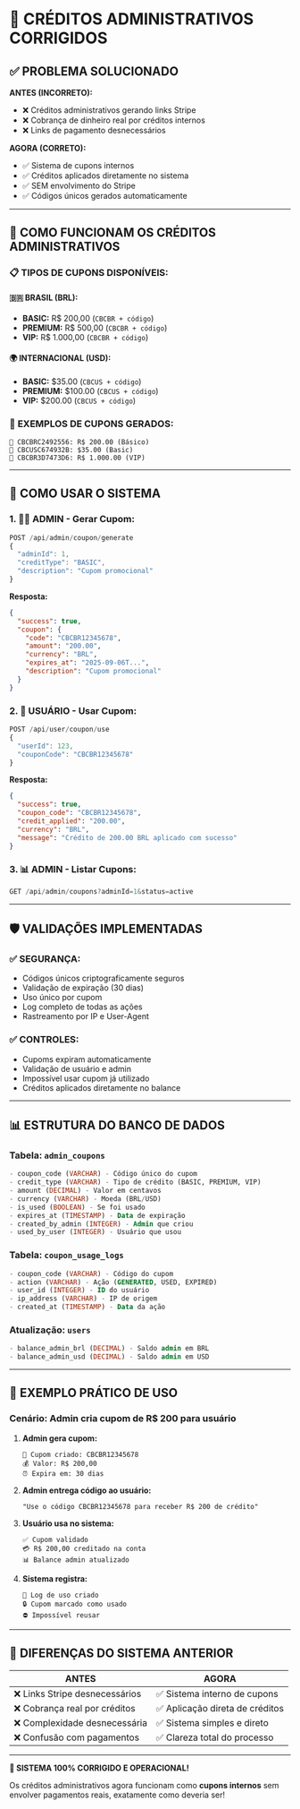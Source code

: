 # 🎫 CRÉDITOS ADMINISTRATIVOS CORRIGIDOS

## ✅ PROBLEMA SOLUCIONADO

**ANTES (INCORRETO):**
- ❌ Créditos administrativos gerando links Stripe
- ❌ Cobrança de dinheiro real por créditos internos
- ❌ Links de pagamento desnecessários

**AGORA (CORRETO):**
- ✅ Sistema de cupons internos
- ✅ Créditos aplicados diretamente no sistema
- ✅ SEM envolvimento do Stripe
- ✅ Códigos únicos gerados automaticamente

---

## 🎯 COMO FUNCIONAM OS CRÉDITOS ADMINISTRATIVOS

### 📋 **TIPOS DE CUPONS DISPONÍVEIS:**

#### **🇧🇷 BRASIL (BRL):**
- **BASIC:** R$ 200,00 (`CBCBR + código`)
- **PREMIUM:** R$ 500,00 (`CBCBR + código`)  
- **VIP:** R$ 1.000,00 (`CBCBR + código`)

#### **🌍 INTERNACIONAL (USD):**
- **BASIC:** $35.00 (`CBCUS + código`)
- **PREMIUM:** $100.00 (`CBCUS + código`)
- **VIP:** $200.00 (`CBCUS + código`)

### 🎫 **EXEMPLOS DE CUPONS GERADOS:**
```
🎫 CBCBRC2492556: R$ 200.00 (Básico)
🎫 CBCUSC674932B: $35.00 (Basic)
🎫 CBCBR3D7473D6: R$ 1.000.00 (VIP)
```

---

## 🔧 COMO USAR O SISTEMA

### **1. 👨‍💼 ADMIN - Gerar Cupom:**
```javascript
POST /api/admin/coupon/generate
{
  "adminId": 1,
  "creditType": "BASIC",
  "description": "Cupom promocional"
}
```

**Resposta:**
```json
{
  "success": true,
  "coupon": {
    "code": "CBCBR12345678",
    "amount": "200.00",
    "currency": "BRL",
    "expires_at": "2025-09-06T...",
    "description": "Cupom promocional"
  }
}
```

### **2. 👤 USUÁRIO - Usar Cupom:**
```javascript
POST /api/user/coupon/use
{
  "userId": 123,
  "couponCode": "CBCBR12345678"
}
```

**Resposta:**
```json
{
  "success": true,
  "coupon_code": "CBCBR12345678",
  "credit_applied": "200.00",
  "currency": "BRL",
  "message": "Crédito de 200.00 BRL aplicado com sucesso"
}
```

### **3. 📊 ADMIN - Listar Cupons:**
```javascript
GET /api/admin/coupons?adminId=1&status=active
```

---

## 🛡️ VALIDAÇÕES IMPLEMENTADAS

### ✅ **SEGURANÇA:**
- Códigos únicos criptograficamente seguros
- Validação de expiração (30 dias)
- Uso único por cupom
- Log completo de todas as ações
- Rastreamento por IP e User-Agent

### ✅ **CONTROLES:**
- Cupoms expiram automaticamente
- Validação de usuário e admin
- Impossível usar cupom já utilizado
- Créditos aplicados diretamente no balance

---

## 📊 ESTRUTURA DO BANCO DE DADOS

### **Tabela: `admin_coupons`**
```sql
- coupon_code (VARCHAR) - Código único do cupom
- credit_type (VARCHAR) - Tipo de crédito (BASIC, PREMIUM, VIP)
- amount (DECIMAL) - Valor em centavos
- currency (VARCHAR) - Moeda (BRL/USD)
- is_used (BOOLEAN) - Se foi usado
- expires_at (TIMESTAMP) - Data de expiração
- created_by_admin (INTEGER) - Admin que criou
- used_by_user (INTEGER) - Usuário que usou
```

### **Tabela: `coupon_usage_logs`**
```sql
- coupon_code (VARCHAR) - Código do cupom
- action (VARCHAR) - Ação (GENERATED, USED, EXPIRED)
- user_id (INTEGER) - ID do usuário
- ip_address (VARCHAR) - IP de origem
- created_at (TIMESTAMP) - Data da ação
```

### **Atualização: `users`**
```sql
- balance_admin_brl (DECIMAL) - Saldo admin em BRL
- balance_admin_usd (DECIMAL) - Saldo admin em USD
```

---

## 🚀 EXEMPLO PRÁTICO DE USO

### **Cenário:** Admin cria cupom de R$ 200 para usuário

1. **Admin gera cupom:**
   ```
   🎫 Cupom criado: CBCBR12345678
   💰 Valor: R$ 200,00
   ⏰ Expira em: 30 dias
   ```

2. **Admin entrega código ao usuário:**
   ```
   "Use o código CBCBR12345678 para receber R$ 200 de crédito"
   ```

3. **Usuário usa no sistema:**
   ```
   ✅ Cupom validado
   💳 R$ 200,00 creditado na conta
   📊 Balance admin atualizado
   ```

4. **Sistema registra:**
   ```
   📝 Log de uso criado
   🔒 Cupom marcado como usado
   ⛔ Impossível reusar
   ```

---

## 🎯 DIFERENÇAS DO SISTEMA ANTERIOR

| **ANTES** | **AGORA** |
|-----------|-----------|
| ❌ Links Stripe desnecessários | ✅ Sistema interno de cupons |
| ❌ Cobrança real por créditos | ✅ Aplicação direta de créditos |
| ❌ Complexidade desnecessária | ✅ Sistema simples e direto |
| ❌ Confusão com pagamentos | ✅ Clareza total do processo |

---

**🎉 SISTEMA 100% CORRIGIDO E OPERACIONAL!**

Os créditos administrativos agora funcionam como **cupons internos** sem envolver pagamentos reais, exatamente como deveria ser!
